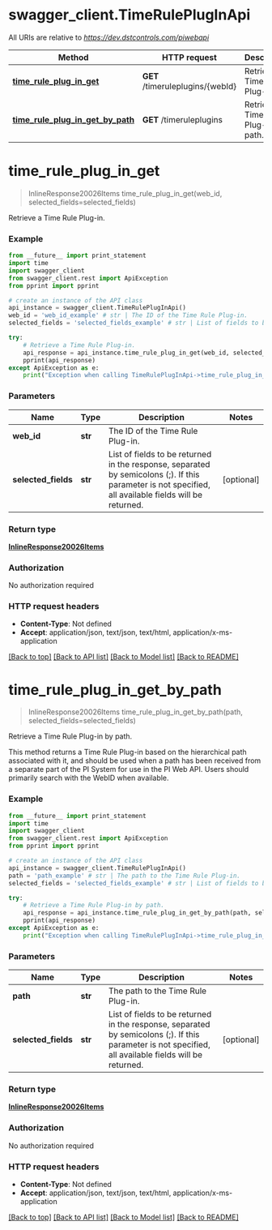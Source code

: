 # swagger_client.TimeRulePlugInApi

All URIs are relative to *https://dev.dstcontrols.com/piwebapi*

Method | HTTP request | Description
------------- | ------------- | -------------
[**time_rule_plug_in_get**](TimeRulePlugInApi.md#time_rule_plug_in_get) | **GET** /timeruleplugins/{webId} | Retrieve a Time Rule Plug-in.
[**time_rule_plug_in_get_by_path**](TimeRulePlugInApi.md#time_rule_plug_in_get_by_path) | **GET** /timeruleplugins | Retrieve a Time Rule Plug-in by path.


# **time_rule_plug_in_get**
> InlineResponse20026Items time_rule_plug_in_get(web_id, selected_fields=selected_fields)

Retrieve a Time Rule Plug-in.

### Example 
```python
from __future__ import print_statement
import time
import swagger_client
from swagger_client.rest import ApiException
from pprint import pprint

# create an instance of the API class
api_instance = swagger_client.TimeRulePlugInApi()
web_id = 'web_id_example' # str | The ID of the Time Rule Plug-in.
selected_fields = 'selected_fields_example' # str | List of fields to be returned in the response, separated by semicolons (;). If this parameter is not specified, all available fields will be returned. (optional)

try: 
    # Retrieve a Time Rule Plug-in.
    api_response = api_instance.time_rule_plug_in_get(web_id, selected_fields=selected_fields)
    pprint(api_response)
except ApiException as e:
    print("Exception when calling TimeRulePlugInApi->time_rule_plug_in_get: %s\n" % e)
```

### Parameters

Name | Type | Description  | Notes
------------- | ------------- | ------------- | -------------
 **web_id** | **str**| The ID of the Time Rule Plug-in. | 
 **selected_fields** | **str**| List of fields to be returned in the response, separated by semicolons (;). If this parameter is not specified, all available fields will be returned. | [optional] 

### Return type

[**InlineResponse20026Items**](InlineResponse20026Items.md)

### Authorization

No authorization required

### HTTP request headers

 - **Content-Type**: Not defined
 - **Accept**: application/json, text/json, text/html, application/x-ms-application

[[Back to top]](#) [[Back to API list]](../README.md#documentation-for-api-endpoints) [[Back to Model list]](../README.md#documentation-for-models) [[Back to README]](../README.md)

# **time_rule_plug_in_get_by_path**
> InlineResponse20026Items time_rule_plug_in_get_by_path(path, selected_fields=selected_fields)

Retrieve a Time Rule Plug-in by path.

This method returns a Time Rule Plug-in based on the hierarchical path associated with it, and should be used when a path has been received from a separate part of the PI System for use in the PI Web API. Users should primarily search with the WebID when available.

### Example 
```python
from __future__ import print_statement
import time
import swagger_client
from swagger_client.rest import ApiException
from pprint import pprint

# create an instance of the API class
api_instance = swagger_client.TimeRulePlugInApi()
path = 'path_example' # str | The path to the Time Rule Plug-in.
selected_fields = 'selected_fields_example' # str | List of fields to be returned in the response, separated by semicolons (;). If this parameter is not specified, all available fields will be returned. (optional)

try: 
    # Retrieve a Time Rule Plug-in by path.
    api_response = api_instance.time_rule_plug_in_get_by_path(path, selected_fields=selected_fields)
    pprint(api_response)
except ApiException as e:
    print("Exception when calling TimeRulePlugInApi->time_rule_plug_in_get_by_path: %s\n" % e)
```

### Parameters

Name | Type | Description  | Notes
------------- | ------------- | ------------- | -------------
 **path** | **str**| The path to the Time Rule Plug-in. | 
 **selected_fields** | **str**| List of fields to be returned in the response, separated by semicolons (;). If this parameter is not specified, all available fields will be returned. | [optional] 

### Return type

[**InlineResponse20026Items**](InlineResponse20026Items.md)

### Authorization

No authorization required

### HTTP request headers

 - **Content-Type**: Not defined
 - **Accept**: application/json, text/json, text/html, application/x-ms-application

[[Back to top]](#) [[Back to API list]](../README.md#documentation-for-api-endpoints) [[Back to Model list]](../README.md#documentation-for-models) [[Back to README]](../README.md)

